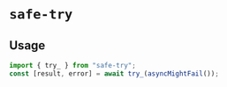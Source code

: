 # `safe-try`

## Usage

```ts
import { try_ } from "safe-try";
const [result, error] = await try_(asyncMightFail());
```
